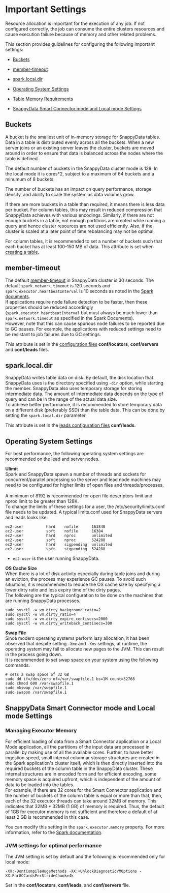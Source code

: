 # Important Settings <a id="important-settings"></a>

Resource allocation is important for the execution of any job. If not configured correctly, the job can consume the entire clusters resources and cause execution failure because of memory and other related problems.

This section provides guidelines for configuring the following important settings:

* [Buckets](#buckets)

* [member-timeout](#member-timeout)

* [spark.local.dir](#spark-local-dir)

* [Operating System Settings](#os_setting)

* [Table Memory Requirements](#table-memory)

* [SnappyData Smart Connector mode and Local mode Settings](#smartconnector-local-settings)

<a id="buckets"></a>
## Buckets

A bucket is the smallest unit of in-memory storage for SnappyData tables. Data in a table is distributed evenly across all the buckets. When a new server joins or an existing server leaves the cluster, buckets are moved around in order to ensure that data is balanced across the nodes where the table is defined.

The default number of buckets in the SnappyData cluster mode is 128. In the local mode it is cores*2, subject to a maximum of 64 buckets and a minumum of 8 buckets.

The number of buckets has an impact on query performance, storage density, and ability to scale the system as data volumes grow.

If there are more buckets in a table than required, it means there is less data per bucket. For column tables, this may result in reduced compression that SnappyData achieves with various encodings. Similarly, if there are not enough buckets in a table, not enough partitions are created while running a query and hence cluster resources are not used efficiently. Also, if the cluster is scaled at a later point of time rebalancing may not be optimal.

For column tables, it is recommended to set a number of buckets such that each bucket has at least 100-150 MB of data. This attribute is set when [creating a table](../reference/sql_reference/create-table.md).

<a id="member-timeout"></a>
## member-timeout

The default [member-timeout](../configuring_cluster/property_description.md#member-timeout) in SnappyData cluster is 30 seconds. The default `spark.network.timeout` is 120 seconds and `spark.executor.heartbeatInterval` is 10 seconds as noted in the [Spark documents](https://spark.apache.org/docs/latest/configuration.html). </br> 
If applications require node failure detection to be faster, then these properties should be reduced accordingly (`spark.executor.heartbeatInterval` but must always be much lower than `spark.network.timeout` as specified in the Spark Documents). </br>
However, note that this can cause spurious node failures to be reported due to GC pauses. For example, the applications with reduced settings need to be resistant to job failures due to GC settings.

This attribute is set in the [configuration files](../configuring_cluster/configuring_cluster.md) **conf/locators**, **conf/servers** and **conf/leads** files. 

<a id="spark-local-dir"></a>
## spark.local.dir  

SnappyData writes table data on disk.  By default, the disk location that SnappyData uses is the directory specified using `-dir` option, while starting the member. 
SnappyData also uses temporary storage for storing intermediate data. The amount of intermediate data depends on the type of query and can be in the range of the actual data size. </br>
To achieve better performance, it is recommended to store temporary data on a different disk (preferably SSD) than the table data. This can be done by setting the `spark.local.dir` parameter.

This attribute is set in the [leads configuration files](../configuring_cluster/configuring_cluster.md#lead) **conf/leads**.

<a id="os_setting"></a>
##  Operating System Settings 

For best performance, the following operating system settings are recommended on the lead and server nodes.

**Ulimit** </br> 
Spark and SnappyData spawn a number of threads and sockets for concurrent/parallel processing so the server and lead node machines may need to be configured for higher limits of open files and threads/processes. </br>
</br>A minimum of 8192 is recommended for open file descriptors limit and nproc limit to be greater than 128K. 
</br>To change the limits of these settings for a user, the /etc/security/limits.conf file needs to be updated. A typical limits.conf used for SnappyData servers and leads looks like: 

```
ec2-user          hard    nofile      163840 
ec2-user          soft    nofile      16384
ec2-user          hard    nproc       unlimited
ec2-user          soft    nproc       524288
ec2-user          hard    sigpending  unlimited
ec2-user          soft    sigpending  524288
```
* `ec2-user` is the user running SnappyData.

**OS Cache Size**</br> 
When there is a lot of disk activity especially during table joins and during an eviction, the process may experience GC pauses. To avoid such situations, it is recommended to reduce the OS cache size by specifying a lower dirty ratio and less expiry time of the dirty pages.</br> 
The following are the typical configuration to be done on the machines that are running SnappyData processes. 

```
sudo sysctl -w vm.dirty_background_ratio=2
sudo sysctl -w vm.dirty_ratio=4
sudo sysctl -w vm.dirty_expire_centisecs=2000
sudo sysctl -w vm.dirty_writeback_centisecs=300
```

**Swap File** </br> 
Since modern operating systems perform lazy allocation, it has been observed that despite setting `-Xmx` and `-Xms` settings, at runtime, the operating system may fail to allocate new pages to the JVM. This can result in the process going down.</br>
It is recommended to set swap space on your system using the following commands.

```
# sets a swap space of 32 GB
sudo dd if=/dev/zero of=/var/swapfile.1 bs=1M count=32768
sudo chmod 600 /var/swapfile.1
sudo mkswap /var/swapfile.1
sudo swapon /var/swapfile.1
```

<a id="smartconnector-local-settings"></a>
## SnappyData Smart Connector mode and Local mode Settings

### Managing Executor Memory
For efficient loading of data from a Smart Connector application or a Local Mode application, all the partitions of the input data are processed in parallel by making use of all the available cores. Further, to have better ingestion speed, small internal columnar storage structures are created in the Spark application's cluster itself, which is then directly inserted into the required buckets of the column table in the SnappyData cluster.
These internal structures are in encoded form and for efficient encoding, some memory space is acquired upfront, which is independent of the amount of data to be loaded into the tables. </br>
For example, if there are 32 cores for the Smart Connector application and the number of buckets of the column table is equal or more than that, then, each of the 32 executor threads can take around 32MB of memory. This indicates that 32MB * 32MB (1 GB) of memory is required. Thus, the default of 1GB for executor memory is not sufficient and therefore a default of at least 2 GB is recommended in this case.

You can modify this setting in the `spark.executor.memory` property. For more information, refer to the [Spark documentation](https://spark.apache.org/docs/latest/configuration.html#available-properties).

### JVM settings for optimal performance
The JVM setting is set by default and the following is recommended only for local mode:

```-XX:-DontCompileHugeMethods -XX:+UnlockDiagnosticVMOptions -XX:ParGCCardsPerStrideChunk=4k```

Set in the **conf/locators**, **conf/leads**, and **conf/servers** file.